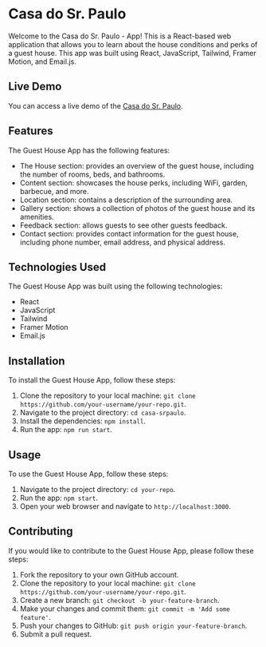 # Casa do Sr. Paulo

Welcome to the Casa do Sr. Paulo - App! This is a React-based web application that allows you to learn about the house conditions and perks of a guest house. This app was built using React, JavaScript, Tailwind, Framer Motion, and Email.js.

## Live Demo

You can access a live demo of the [Casa do Sr. Paulo](https://643fb9302f5fd10008aab1b1--whimsical-haupia-0bfb41.netlify.app/).

## Features

The Guest House App has the following features:

- The House section: provides an overview of the guest house, including the number of rooms, beds, and bathrooms.
- Content section: showcases the house perks, including WiFi, garden, barbecue, and more.
- Location section: contains a description of the surrounding area.
- Gallery section: shows a collection of photos of the guest house and its amenities.
- Feedback section: allows guests to see other guests feedback.
- Contact section: provides contact information for the guest house, including phone number, email address, and physical address.

## Technologies Used

The Guest House App was built using the following technologies:

- React
- JavaScript
- Tailwind
- Framer Motion
- Email.js

## Installation

To install the Guest House App, follow these steps:

1. Clone the repository to your local machine: `git clone https://github.com/your-username/your-repo.git`.
2. Navigate to the project directory: `cd casa-srpaulo`.
3. Install the dependencies: `npm install`.
4. Run the app: `npm run start`.
## Usage

To use the Guest House App, follow these steps:

1. Navigate to the project directory: `cd your-repo`.
2. Run the app: `npm start`.
3. Open your web browser and navigate to `http://localhost:3000`.

## Contributing

If you would like to contribute to the Guest House App, please follow these steps:

1. Fork the repository to your own GitHub account.
2. Clone the repository to your local machine: `git clone https://github.com/your-username/your-repo.git`.
3. Create a new branch: `git checkout -b your-feature-branch`.
4. Make your changes and commit them: `git commit -m 'Add some feature'`.
5. Push your changes to GitHub: `git push origin your-feature-branch`.
6. Submit a pull request.
